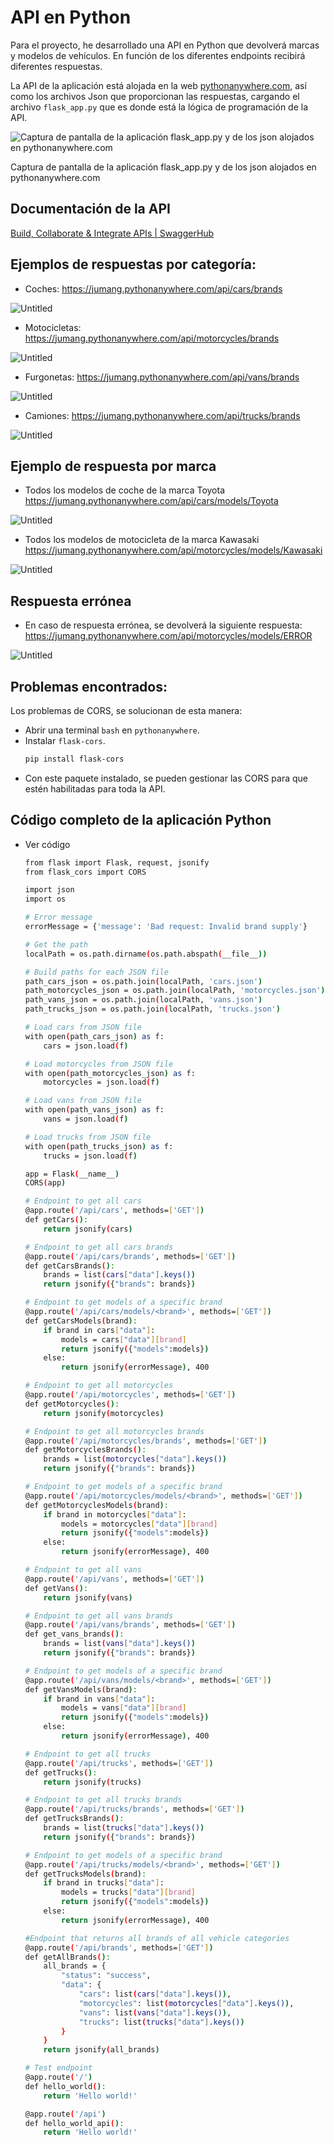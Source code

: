 # API en Python

Para el proyecto, he desarrollado una API en Python que devolverá marcas y modelos de vehículos. En función de los diferentes endpoints recibirá diferentes respuestas.

La API de la aplicación está alojada en la web [pythonanywhere.com](http://pythonanywhere.com), así como los archivos Json que proporcionan las respuestas, cargando el archivo `flask_app.py` que es donde está la lógica de programación de la API.

![Captura de pantalla de la aplicación flask_app.py y de los json alojados en pythonanywhere.com](https://prod-files-secure.s3.us-west-2.amazonaws.com/61f51ecb-82e9-4fe4-9bad-70c506e29965/798cde42-6721-48f6-8580-68a2fb51535b/Untitled.png)

Captura de pantalla de la aplicación flask_app.py y de los json alojados en pythonanywhere.com

## Documentación de la API

[Build, Collaborate & Integrate APIs | SwaggerHub](https://app.swaggerhub.com/apis/Juanma-Gutierrez/CarCare.Android.Kotlin.API/1.0.0)

## Ejemplos de respuestas por categoría:

-   Coches: https://jumang.pythonanywhere.com/api/cars/brands

![Untitled](https://prod-files-secure.s3.us-west-2.amazonaws.com/61f51ecb-82e9-4fe4-9bad-70c506e29965/1944ab41-4ea3-4b07-baff-2ce735f72b1a/Untitled.png)

-   Motocicletas: https://jumang.pythonanywhere.com/api/motorcycles/brands

![Untitled](https://prod-files-secure.s3.us-west-2.amazonaws.com/61f51ecb-82e9-4fe4-9bad-70c506e29965/0ffa53a5-fd47-4f54-8c6b-95f8f8f32513/Untitled.png)

-   Furgonetas: https://jumang.pythonanywhere.com/api/vans/brands

![Untitled](https://prod-files-secure.s3.us-west-2.amazonaws.com/61f51ecb-82e9-4fe4-9bad-70c506e29965/096e0a35-7f84-48af-95aa-9439debbc769/Untitled.png)

-   Camiones: https://jumang.pythonanywhere.com/api/trucks/brands

![Untitled](https://prod-files-secure.s3.us-west-2.amazonaws.com/61f51ecb-82e9-4fe4-9bad-70c506e29965/a555bdde-76f6-4b0e-933b-c6e16d53a991/Untitled.png)

## Ejemplo de respuesta por marca

-   Todos los modelos de coche de la marca Toyota https://jumang.pythonanywhere.com/api/cars/models/Toyota

![Untitled](https://prod-files-secure.s3.us-west-2.amazonaws.com/61f51ecb-82e9-4fe4-9bad-70c506e29965/cd3cb70f-de65-4716-8815-0955887ea56c/Untitled.png)

-   Todos los modelos de motocicleta de la marca Kawasaki https://jumang.pythonanywhere.com/api/motorcycles/models/Kawasaki

![Untitled](https://prod-files-secure.s3.us-west-2.amazonaws.com/61f51ecb-82e9-4fe4-9bad-70c506e29965/2e3db5d1-c9a8-4413-b030-7837e8957200/Untitled.png)

## Respuesta errónea

-   En caso de respuesta errónea, se devolverá la siguiente respuesta:
    https://jumang.pythonanywhere.com/api/motorcycles/models/ERROR

![Untitled](https://prod-files-secure.s3.us-west-2.amazonaws.com/61f51ecb-82e9-4fe4-9bad-70c506e29965/dea475f8-a325-41b4-a756-a68a8813080e/Untitled.png)

## Problemas encontrados:

Los problemas de CORS, se solucionan de esta manera:

-   Abrir una terminal `bash` en `pythonanywhere`.
-   Instalar `flask-cors`.
    ```bash
    pip install flask-cors
    ```
-   Con este paquete instalado, se pueden gestionar las CORS para que estén habilitadas para toda la API.

## Código completo de la aplicación Python

-   Ver código

    ```bash
    from flask import Flask, request, jsonify
    from flask_cors import CORS

    import json
    import os

    # Error message
    errorMessage = {'message': 'Bad request: Invalid brand supply'}

    # Get the path
    localPath = os.path.dirname(os.path.abspath(__file__))

    # Build paths for each JSON file
    path_cars_json = os.path.join(localPath, 'cars.json')
    path_motorcycles_json = os.path.join(localPath, 'motorcycles.json')
    path_vans_json = os.path.join(localPath, 'vans.json')
    path_trucks_json = os.path.join(localPath, 'trucks.json')

    # Load cars from JSON file
    with open(path_cars_json) as f:
        cars = json.load(f)

    # Load motorcycles from JSON file
    with open(path_motorcycles_json) as f:
        motorcycles = json.load(f)

    # Load vans from JSON file
    with open(path_vans_json) as f:
        vans = json.load(f)

    # Load trucks from JSON file
    with open(path_trucks_json) as f:
        trucks = json.load(f)

    app = Flask(__name__)
    CORS(app)

    # Endpoint to get all cars
    @app.route('/api/cars', methods=['GET'])
    def getCars():
        return jsonify(cars)

    # Endpoint to get all cars brands
    @app.route('/api/cars/brands', methods=['GET'])
    def getCarsBrands():
        brands = list(cars["data"].keys())
        return jsonify({"brands": brands})

    # Endpoint to get models of a specific brand
    @app.route('/api/cars/models/<brand>', methods=['GET'])
    def getCarsModels(brand):
        if brand in cars["data"]:
            models = cars["data"][brand]
            return jsonify({"models":models})
        else:
            return jsonify(errorMessage), 400

    # Endpoint to get all motorcycles
    @app.route('/api/motorcycles', methods=['GET'])
    def getMotorcycles():
        return jsonify(motorcycles)

    # Endpoint to get all motorcycles brands
    @app.route('/api/motorcycles/brands', methods=['GET'])
    def getMotorcyclesBrands():
        brands = list(motorcycles["data"].keys())
        return jsonify({"brands": brands})

    # Endpoint to get models of a specific brand
    @app.route('/api/motorcycles/models/<brand>', methods=['GET'])
    def getMotorcyclesModels(brand):
        if brand in motorcycles["data"]:
            models = motorcycles["data"][brand]
            return jsonify({"models":models})
        else:
            return jsonify(errorMessage), 400

    # Endpoint to get all vans
    @app.route('/api/vans', methods=['GET'])
    def getVans():
        return jsonify(vans)

    # Endpoint to get all vans brands
    @app.route('/api/vans/brands', methods=['GET'])
    def get_vans_brands():
        brands = list(vans["data"].keys())
        return jsonify({"brands": brands})

    # Endpoint to get models of a specific brand
    @app.route('/api/vans/models/<brand>', methods=['GET'])
    def getVansModels(brand):
        if brand in vans["data"]:
            models = vans["data"][brand]
            return jsonify({"models":models})
        else:
            return jsonify(errorMessage), 400

    # Endpoint to get all trucks
    @app.route('/api/trucks', methods=['GET'])
    def getTrucks():
        return jsonify(trucks)

    # Endpoint to get all trucks brands
    @app.route('/api/trucks/brands', methods=['GET'])
    def getTrucksBrands():
        brands = list(trucks["data"].keys())
        return jsonify({"brands": brands})

    # Endpoint to get models of a specific brand
    @app.route('/api/trucks/models/<brand>', methods=['GET'])
    def getTrucksModels(brand):
        if brand in trucks["data"]:
            models = trucks["data"][brand]
            return jsonify({"models":models})
        else:
            return jsonify(errorMessage), 400

    #Endpoint that returns all brands of all vehicle categories
    @app.route('/api/brands', methods=['GET'])
    def getAllBrands():
        all_brands = {
            "status": "success",
            "data": {
                "cars": list(cars["data"].keys()),
                "motorcycles": list(motorcycles["data"].keys()),
                "vans": list(vans["data"].keys()),
                "trucks": list(trucks["data"].keys())
            }
        }
        return jsonify(all_brands)

    # Test endpoint
    @app.route('/')
    def hello_world():
        return 'Hello world!'

    @app.route('/api')
    def hello_world_api():
        return 'Hello world!'
    ```
